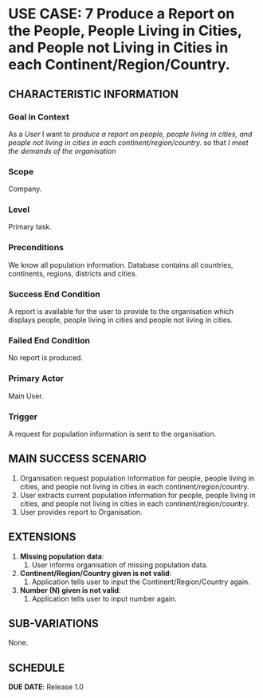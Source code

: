 # USE CASE: 7 Produce a Report on the People, People Living in Cities, and People not Living in Cities in each Continent/Region/Country.

## CHARACTERISTIC INFORMATION

### Goal in Context

As a *User* I want to *produce a report on people, people living in cities, and people not living in cities in each continent/region/country.* so that *I meet the demands of the organisation* 

### Scope

Company.

### Level

Primary task.

### Preconditions

We know all population information. Database contains all countries, continents, regions, districts and cities.

### Success End Condition

A report is available for the user to provide to the organisation which displays people, people living in cities and people not living in cities.

### Failed End Condition

No report is produced.

### Primary Actor

Main User.

### Trigger

A request for population information is sent to the organisation.

## MAIN SUCCESS SCENARIO

1. Organisation request population information for people, people living in cities, and people not living in cities in each continent/region/country.
2. User extracts current population information for people, people living in cities, and people not living in cities in each continent/region/country.
3. User provides report to Organisation.


## EXTENSIONS

1. **Missing population data**:
    1. User informs organisation of missing population data.
2. **Continent/Region/Country given is not valid**:
    1. Application tells user to input the Continent/Region/Country again.
3.  **Number (N) given is not valid**:
    1. Application tells user to input number again.

## SUB-VARIATIONS

None.

## SCHEDULE

**DUE DATE**: Release 1.0

